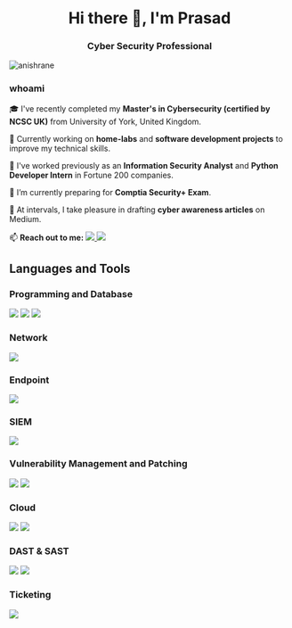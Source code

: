 <h1 align="center">Hi there 👋, I'm Prasad</h1>
<h3 align="center">Cyber Security Professional</h3>

<p align="left"> <img src="https://komarev.com/ghpvc/?username=prasad-kadu&label=Profile%20views&color=0e75b6&style=flat" alt="anishrane" /> </p>

### whoami

🎓 I've recently completed my **Master's in Cybersecurity (certified by NCSC UK)** from University of York, United Kingdom.

🔭 Currently working on **home-labs** and **software development projects** to improve my technical skills.

💼 I've worked previously as an **Information Security Analyst** and **Python Developer Intern** in Fortune 200 companies.

🌱 I’m currently preparing for **Comptia Security+ Exam**.

📝 At intervals, I take pleasure in drafting **cyber awareness articles** on Medium.

📫 **Reach out to me:**
  <a href="https://www.linkedin.com/in/prasad-kadu/">
    <img src="https://img.shields.io/badge/-LinkedIn-0072b1?&style=for-the-badge&logo=linkedin&logoColor=white" />
  </a>
  <a href="kaduprasad678@gmail.com">
  <img src="https://img.shields.io/badge/-Gmail-D14836?&style=for-the-badge&logo=gmail&logoColor=white" />
  </a>

## Languages and Tools
### Programming and Database
<div>
  <img src="https://img.shields.io/badge/java-%23ED8B00.svg?style=for-the-badge&logo=openjdk&logoColor=white">
  <img src="https://img.shields.io/badge/python-3670A0?style=for-the-badge&logo=python&logoColor=ffdd54">
  <img src="https://img.shields.io/badge/mysql-%2300f.svg?style=for-the-badge&logo=mysql&logoColor=white">
</div>

### Network
<div>
    <img src="https://img.shields.io/badge/-Wireshark-1679A7?&style=for-the-badge&logo=Wireshark&logoColor=white" />
</div>

### Endpoint
<div>
    <img src="https://img.shields.io/badge/-Microsoft_Defender_for_Endpoint-00A4EF?&style=for-the-badge&logo=Microsoft&logoColor=white" />
</div>

### SIEM
<div>
    <img src="https://img.shields.io/badge/-Microsoft_Sentinel-0078D4?&style=for-the-badge&logo=Microsoft&logoColor=white" />
</div>

### Vulnerability Management and Patching
<div>
    <img src="https://img.shields.io/badge/-Nessus_Tenable-3399FF?&style=for-the-badge&logo=Nessus&logoColor=white" />
    <img src="https://img.shields.io/badge/-Qualys-6E5494?&style=for-the-badge&logo=Qualys&logoColor=white" />
</div>

### Cloud
<div>
    <img src="https://img.shields.io/badge/-Zscaler-008FD4?&style=for-the-badge&logo=Zscaler&logoColor=white" />
    <img src="https://img.shields.io/badge/-Azure_Active_Directory-0089D6?&style=for-the-badge&logo=Microsoft_Azure&logoColor=white" />
</div>

### DAST & SAST
<div>
    <img src="https://img.shields.io/badge/-Checkmarx-5E91F1?&style=for-the-badge&logo=Checkmarx&logoColor=white" />
    <img src="https://img.shields.io/badge/-Invicti-000000?&style=for-the-badge" />
</div>

### Ticketing
<div>
    <img src="https://img.shields.io/badge/-JIRA-0052CC?&style=for-the-badge&logo=Jira&logoColor=white" />
</div>

